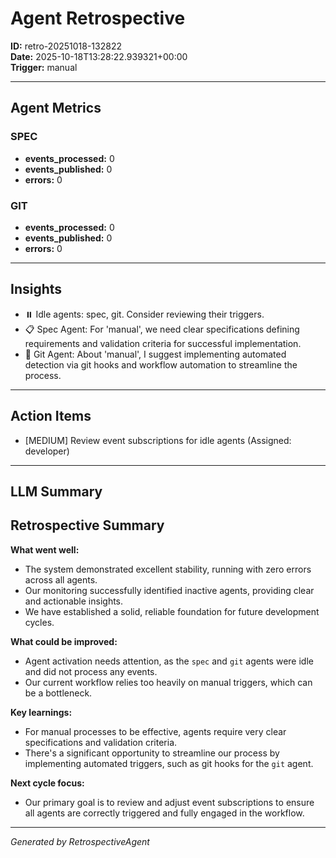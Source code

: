 # Agent Retrospective
**ID:** retro-20251018-132822  
**Date:** 2025-10-18T13:28:22.939321+00:00  
**Trigger:** manual

---

## Agent Metrics

### SPEC
- **events_processed:** 0
- **events_published:** 0
- **errors:** 0

### GIT
- **events_processed:** 0
- **events_published:** 0
- **errors:** 0

---

## Insights

- ⏸️ Idle agents: spec, git. Consider reviewing their triggers.
- 📋 Spec Agent: For 'manual', we need clear specifications defining requirements and validation criteria for successful implementation.
- 🔧 Git Agent: About 'manual', I suggest implementing automated detection via git hooks and workflow automation to streamline the process.

---

## Action Items

- [MEDIUM] Review event subscriptions for idle agents (Assigned: developer)

---

## LLM Summary

## Retrospective Summary

**What went well:**
- The system demonstrated excellent stability, running with zero errors across all agents.
- Our monitoring successfully identified inactive agents, providing clear and actionable insights.
- We have established a solid, reliable foundation for future development cycles.

**What could be improved:**
- Agent activation needs attention, as the `spec` and `git` agents were idle and did not process any events.
- Our current workflow relies too heavily on manual triggers, which can be a bottleneck.

**Key learnings:**
- For manual processes to be effective, agents require very clear specifications and validation criteria.
- There's a significant opportunity to streamline our process by implementing automated triggers, such as git hooks for the `git` agent.

**Next cycle focus:**
- Our primary goal is to review and adjust event subscriptions to ensure all agents are correctly triggered and fully engaged in the workflow.

---

*Generated by RetrospectiveAgent*
